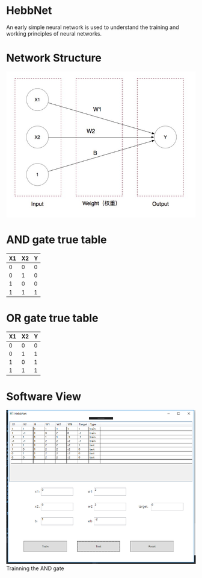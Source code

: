 # HebbNet
An early simple neural network is used to understand the training and working principles of neural networks.

# Network Structure
![image](https://github.com/a2824256/HebbNet/blob/master/HebbNet.jpg)

# AND gate true table
| X1    | X2    | Y     |
| ----- | ----- | ----- |
| 0     | 0     | 0     |
| 0     | 1     | 0     |
| 1     | 0     | 0     |
| 1     | 1     | 1     |

# OR gate true table
| X1    | X2    | Y     |
| ----- | ----- | ----- |
| 0     | 0     | 0     |
| 0     | 1     | 1     |
| 1     | 0     | 1     |
| 1     | 1     | 1     |

# Software View
![image](https://github.com/a2824256/HebbNet/blob/master/View.png)
Trainning the AND gate
